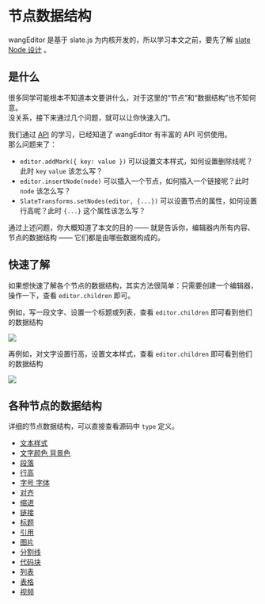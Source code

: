 # 节点数据结构

wangEditor 是基于 slate.js 为内核开发的，所以学习本文之前，要先了解 [slate Node 设计](https://docs.slatejs.org/concepts/02-nodes) 。

## 是什么

很多同学可能根本不知道本文要讲什么，对于这里的“节点”和“数据结构”也不知何意。<br>
没关系，接下来通过几个问题，就可以让你快速入门。

我们通过 [API](/guide/API.html) 的学习，已经知道了 wangEditor 有丰富的 API 可供使用。<br>
那么问题来了：

- `editor.addMark({ key: value })` 可以设置文本样式，如何设置删除线呢？此时 `key` `value` 该怎么写？
- `editor.insertNode(node)` 可以插入一个节点，如何插入一个链接呢？此时 `node` 该怎么写？
- `SlateTransforms.setNodes(editor, {...})` 可以设置节点的属性，如何设置行高呢？此时 `{...}` 这个属性该怎么写？

通过上述问题，你大概知道了本文的目的 —— 就是告诉你，编辑器内所有内容、节点的数据结构 —— 它们都是由哪些数据构成的。

## 快速了解

如果想快速了解各个节点的数据结构，其实方法很简单：只需要创建一个编辑器，操作一下，查看 `editor.children` 即可。

例如，写一段文字、设置一个标题或列表，查看 `editor.children` 即可看到他们的数据结构

![](/image/数据结构-1.png)

再例如，对文字设置行高，设置文本样式，查看 `editor.children` 即可看到他们的数据结构

![](/image/数据结构-2.png)

## 各种节点的数据结构

详细的节点数据结构，可以直接查看源码中 `type` 定义。

- [文本样式](https://github.com/wangeditor-team/we-2021/blob/main/packages/basic-modules/src/modules/text-style/custom-types.ts)
- [文字颜色 背景色](https://github.com/wangeditor-team/we-2021/blob/main/packages/basic-modules/src/modules/color/custom-types.ts)
- [段落](https://github.com/wangeditor-team/we-2021/blob/main/packages/basic-modules/src/modules/paragraph/custom-types.ts)
- [行高](https://github.com/wangeditor-team/we-2021/blob/main/packages/basic-modules/src/modules/line-height/custom-types.ts)
- [字号 字体](https://github.com/wangeditor-team/we-2021/blob/main/packages/basic-modules/src/modules/font-size-family/custom-types.ts)
- [对齐](https://github.com/wangeditor-team/we-2021/blob/main/packages/basic-modules/src/modules/justify/custom-types.ts)
- [缩进](https://github.com/wangeditor-team/we-2021/blob/main/packages/basic-modules/src/modules/indent/custom-types.ts)
- [链接](https://github.com/wangeditor-team/we-2021/blob/main/packages/basic-modules/src/modules/link/custom-types.ts)
- [标题](https://github.com/wangeditor-team/we-2021/blob/main/packages/basic-modules/src/modules/header/custom-types.ts)
- [引用](https://github.com/wangeditor-team/we-2021/blob/main/packages/basic-modules/src/modules/blockquote/custom-types.ts)
- [图片](https://github.com/wangeditor-team/we-2021/blob/main/packages/basic-modules/src/modules/image/custom-types.ts)
- [分割线](https://github.com/wangeditor-team/we-2021/blob/main/packages/basic-modules/src/modules/divider/custom-types.ts)
- [代码块](https://github.com/wangeditor-team/we-2021/blob/main/packages/basic-modules/src/modules/code-block/custom-types.ts)
- [列表](https://github.com/wangeditor-team/we-2021/blob/main/packages/list-module/src/module/custom-types.ts)
- [表格](https://github.com/wangeditor-team/we-2021/blob/main/packages/table-module/src/module/custom-types.ts)
- [视频](https://github.com/wangeditor-team/we-2021/blob/main/packages/video-module/src/module/custom-types.ts)
